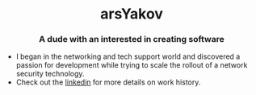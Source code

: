 <h1 align="center">arsYakov</h1>
<h3 align="center">A dude with an interested in creating software</h3>

- I began in the networking and tech support world and discovered a passion for development while trying to scale the rollout of a network security technology.
- Check out the [linkedin](https://linkedin.com/in/hagopiant) for more details on work history.
